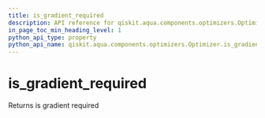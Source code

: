 ```yaml
---
title: is_gradient_required
description: API reference for qiskit.aqua.components.optimizers.Optimizer.is_gradient_required
in_page_toc_min_heading_level: 1
python_api_type: property
python_api_name: qiskit.aqua.components.optimizers.Optimizer.is_gradient_required
---
```


# is\_gradient\_required

Returns is gradient required

